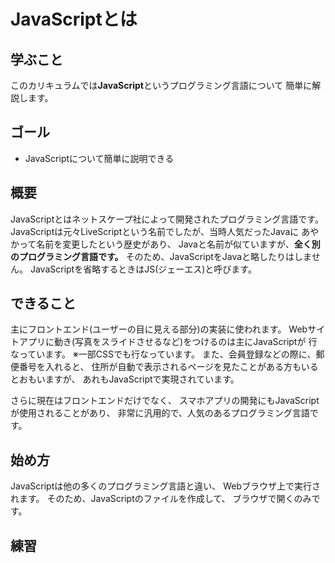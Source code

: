 # JavaScriptとは

## 学ぶこと
このカリキュラムでは**JavaScript**というプログラミング言語について
簡単に解説します。

## ゴール
- JavaScriptについて簡単に説明できる

## 概要
JavaScriptとはネットスケープ社によって開発されたプログラミング言語です。
JavaScriptは元々LiveScriptという名前でしたが、当時人気だったJavaに
あやかって名前を変更したという歴史があり、
Javaと名前が似ていますが、**全く別のプログラミング言語です。**
そのため、JavaScriptをJavaと略したりはしません。
JavaScriptを省略するときはJS(ジェーエス)と呼びます。

## できること
主にフロントエンド(ユーザーの目に見える部分)の実装に使われます。
Webサイトアプリに動き(写真をスライドさせるなど)をつけるのは主にJavaScriptが
行なっています。
※一部CSSでも行なっています。
また、会員登録などの際に、郵便番号を入れると、
住所が自動で表示されるページを見たことがある方もいるとおもいますが、
あれもJavaScriptで実現されています。

さらに現在はフロントエンドだけでなく、
スマホアプリの開発にもJavaScriptが使用されることがあり、
非常に汎用的で、人気のあるプログラミング言語です。

## 始め方
JavaScriptは他の多くのプログラミング言語と違い、
Webブラウザ上で実行されます。
そのため、JavaScriptのファイルを作成して、
ブラウザで開くのみです。

## 練習



